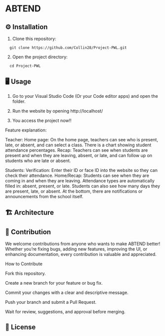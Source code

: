 # ABTEND


## ⚙️ Installation
1. Clone this repository:
```http
  git clone https://github.com/Collin28/Project-PWL.git
```
2. Open the project directory:
```http
  cd Project-PWL
```


## 🖥️ Usage
1. Go to your Visual Studio Code (Or your Code editor apps) and open the folder.

2. Run the website by opening http://localhost/<Folder Name>

3. You access the project now!!

Feature explanation:

Teacher:
Home page:
On the home page, teachers can see who is present, late, or absent, and can select a class. There is a chart showing student attendance percentages.
Recap:
Teachers can see when students are present and when they are leaving, absent, or late, and can follow up on students who are late or absent.

Students:
Verification:
Enter their ID or face ID into the website so they can check their attendance.
Home/Recap:
Students can see when they are coming in and when they are leaving.
Attendance types are automatically filled in: absent, present, or late.
Students can also see how many days they are present, late, or absent. At the bottom, there are notifications or announcements from the school itself.


## 🏗️ Architecture



## 🤝 Contribution
We welcome contributions from anyone who wants to make ABTEND better!
Whether you’re fixing bugs, adding new features, improving the UI, or enhancing documentation, every contribution is valuable and appreciated.

How to Contribute

Fork this repository.

Create a new branch for your feature or bug fix.

Commit your changes with a clear and descriptive message.

Push your branch and submit a Pull Request.

Wait for review, suggestions, and approval before merging.


## 📜 License
